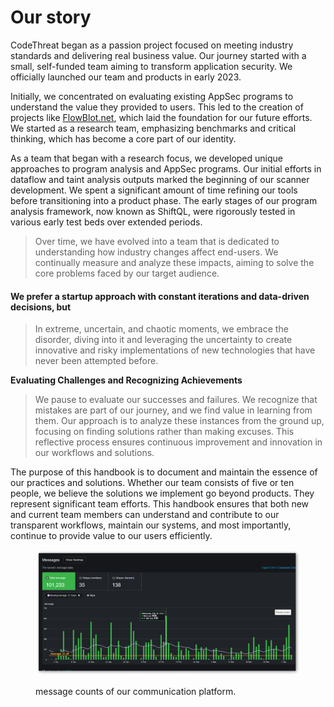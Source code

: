 # Our story

CodeThreat began as a passion project focused on meeting industry standards and delivering real business value. Our journey started with a small, self-funded team aiming to transform application security. We officially launched our team and products in early 2023.

Initially, we concentrated on evaluating existing AppSec programs to understand the value they provided to users. This led to the creation of projects like [FlowBlot.net](https://github.com/CodeThreat/FlowBlot.NET), which laid the foundation for our future efforts. We started as a research team, emphasizing benchmarks and critical thinking, which has become a core part of our identity.

As a team that began with a research focus, we developed unique approaches to program analysis and AppSec programs. Our initial efforts in dataflow and taint analysis outputs marked the beginning of our scanner development. We spent a significant amount of time refining our tools before transitioning into a product phase. The early stages of our program analysis framework, now known as ShiftQL, were rigorously tested in various early test beds over extended periods.

> Over time, we have evolved into a team that is dedicated to understanding how industry changes affect end-users. We continually measure and analyze these impacts, aiming to solve the core problems faced by our target audience.

#### We prefer a startup approach with constant iterations and data-driven decisions, but

> In extreme, uncertain, and chaotic moments, we embrace the disorder, diving into it and leveraging the uncertainty to create innovative and risky implementations of new technologies that have never been attempted before.

**Evaluating Challenges and Recognizing Achievements**

> We pause to evaluate our successes and failures. We recognize that mistakes are part of our journey, and we find value in learning from them. Our approach is to analyze these instances from the ground up, focusing on finding solutions rather than making excuses. This reflective process ensures continuous improvement and innovation in our workflows and solutions.

The purpose of this handbook is to document and maintain the essence of our practices and solutions. Whether our team consists of five or ten people, we believe the solutions we implement go beyond products. They represent significant team efforts. This handbook ensures that both new and current team members can understand and contribute to our transparent workflows, maintain our systems, and most importantly, continue to provide value to our users efficiently.

<figure><img src="../.gitbook/assets/image.png" alt=""><figcaption><p>message counts of our communication platform.</p></figcaption></figure>
